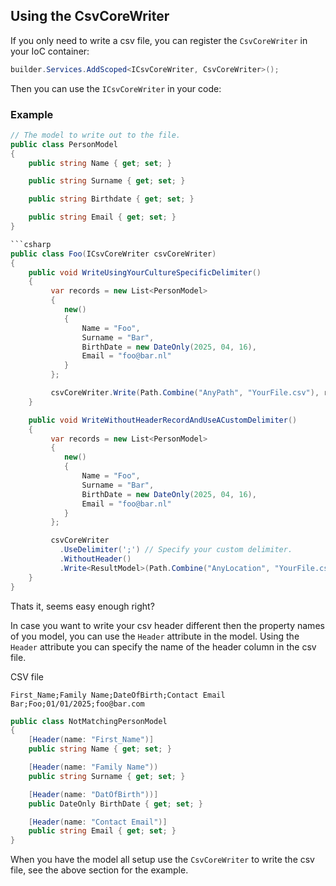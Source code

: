 ## Using the CsvCoreWriter
If you only need to write a csv file, you can register the `CsvCoreWriter` in your IoC container:

```csharp
builder.Services.AddScoped<ICsvCoreWriter, CsvCoreWriter>();
```

Then you can use the `ICsvCoreWriter` in your code:

### Example

```csharp
// The model to write out to the file.
public class PersonModel
{
    public string Name { get; set; }

    public string Surname { get; set; }

    public string Birthdate { get; set; }

    public string Email { get; set; }
}

```csharp
public class Foo(ICsvCoreWriter csvCoreWriter)
{
    public void WriteUsingYourCultureSpecificDelimiter()
    {
         var records = new List<PersonModel>
         {
            new()
            {
                Name = "Foo",
                Surname = "Bar",
                BirthDate = new DateOnly(2025, 04, 16),
                Email = "foo@bar.nl"
            }
         };

         csvCoreWriter.Write(Path.Combine("AnyPath", "YourFile.csv"), records);
    }

    public void WriteWithoutHeaderRecordAndUseACustomDelimiter()
    {
         var records = new List<PersonModel>
         {
            new()
            {
                Name = "Foo",
                Surname = "Bar",
                BirthDate = new DateOnly(2025, 04, 16),
                Email = "foo@bar.nl"
            }
         };

         csvCoreWriter
           .UseDelimiter(';') // Specify your custom delimiter.
           .WithoutHeader()
           .Write<ResultModel>(Path.Combine("AnyLocation", "YourFile.csv"), records);
    }
}
```

Thats it, seems easy enough right?

In case you want to write your csv header different then the property names of you model, you can use the `Header` attribute in the model.
Using the `Header` attribute you can specify the name of the header column in the csv file.

CSV file
```text
First_Name;Family Name;DateOfBirth;Contact Email
Bar;Foo;01/01/2025;foo@bar.com
```

```csharp
public class NotMatchingPersonModel
{
    [Header(name: "First_Name")]
    public string Name { get; set; }

    [Header(name: "Family Name"))
    public string Surname { get; set; }

    [Header(name: "DatOfBirth"))]
    public DateOnly BirthDate { get; set; }

    [Header(name: "Contact Email")]
    public string Email { get; set; }
}
```

When you have the model all setup use the `CsvCoreWriter` to write the csv file, see the above section for the example.
